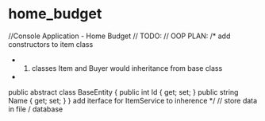 # home_budget

//Console Application - Home Budget
// TODO:
// OOP PLAN:
/* add constructors to item class
 * 1. classes Item and Buyer would inheritance from base class
 * 
 public abstract class BaseEntity
{
    public int Id { get; set; }
    public string Name { get; set; }
} 
add iterface for ItemService to inherence
*/
// store data in file / database